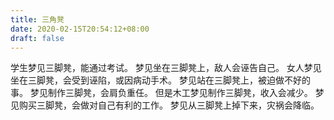 ```yaml
---
title: 三角凳
date: 2020-02-15T20:54:12+08:00
draft: false
---
```


学生梦见三脚凳，能通过考试。
梦见坐在三脚凳上，敌人会诬告自己。
女人梦见坐在三脚凳，会受到诬陷，或因病动手术。
梦见站在三脚凳上，被迫做不好的事。
梦见制作三脚凳，会肩负重任。
但是木工梦见制作三脚凳，收入会减少。
梦见购买三脚凳，会做对自己有利的工作。
梦见从三脚凳上掉下来，灾祸会降临。
